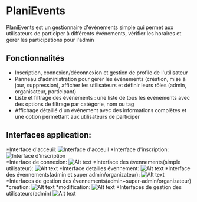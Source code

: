 # PlaniEvents

PlaniEvents est un gestionnaire d'événements simple qui permet aux utilisateurs de participer à différents événements,
vérifier les horaires et gérer les participations pour l'admin

## Fonctionnalités

- Inscription, connexion/déconnexion et gestion de profile de l'utilisateur 
- Panneau d'administration pour gérer les événements (création, mise à jour, suppression), afficher les utilisateurs et définir leurs rôles (admin, organisateur, participant)
- Liste et filtrage des événements : une liste de tous les événements avec des options de filtrage par catégorie, nom ou tag
- Affichage détaillé d'un événement avec des informations complètes et une option permettant aux utilisateurs de participer

## Interfaces application:
\*Interface d'acceuil:
![Interface d'acceuil](Home.png)
\*Interface d'inscription:
![Interface d'inscription](Register.png)\
\*Interface de connexion:
![Alt text](<Login (2).png>)
\*Interface des évennements(simple utilisateur):
![Alt text](allevents.png)
\*Interface detailles évennement:
![Alt text](Details.png)
\*Interface des évennements(admin et super admin/organizateur):
![Alt text](allevents-admin.png)
\*Interfaces de gestion des évennements(admin+super-admin/organizateur)
\*creation:
![Alt text](Create.png)
\*modification:
![Alt text](<Edit (2).png>)
\*Interfaces de gestion des utilisateurs(admin)
![Alt text](allusers.png)
